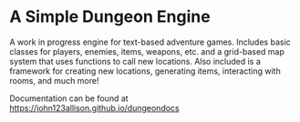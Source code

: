 # A Simple Dungeon Engine

A work in progress engine for text-based adventure games. Includes basic classes for players, enemies, items, weapons, etc. and a grid-based map system that uses functions to call new locations. Also included is a framework for creating new locations, generating items, interacting with rooms, and much more!

Documentation can be found at https://john123allison.github.io/dungeondocs
